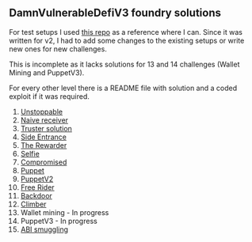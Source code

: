 ## DamnVulnerableDefiV3 foundry solutions

For test setups I used [this repo](https://github.com/nicolasgarcia214/damn-vulnerable-defi-foundry) as a reference where I can. Since it was written for v2, I had to add some changes to the existing setups or write new ones for new challenges.

This is incomplete as it lacks solutions for 13 and 14 challenges (Wallet Mining and PuppetV3).

For every other level there is a README file with solution and a coded exploit if it was required.

1. [Unstoppable](https://github.com/seeques/DamnVulnerableDefiV3-foundry-solutions/tree/master/test/Levels/unstoppable)
2. [Naive receiver](https://github.com/seeques/DamnVulnerableDefiV3-foundry-solutions/tree/master/test/Levels/naive-receiver)
3. [Truster solution](https://github.com/seeques/DamnVulnerableDefiV3-foundry-solutions/tree/master/test/Levels/truster)
4. [Side Entrance](https://github.com/seeques/DamnVulnerableDefiV3-foundry-solutions/tree/master/test/Levels/side-entrance)
5. [The Rewarder](https://github.com/seeques/DamnVulnerableDefiV3-foundry-solutions/tree/master/test/Levels/the-rewarder)
6. [Selfie](https://github.com/seeques/DamnVulnerableDefiV3-foundry-solutions/tree/master/test/Levels/selfie)
7. [Compromised](https://github.com/seeques/DamnVulnerableDefiV3-foundry-solutions/tree/master/test/Levels/compromised)
8. [Puppet](https://github.com/seeques/DamnVulnerableDefiV3-foundry-solutions/tree/master/test/Levels/puppet)
9. [PuppetV2](https://github.com/seeques/DamnVulnerableDefiV3-foundry-solutions/tree/master/test/Levels/puppetV2)
10. [Free Rider](https://github.com/seeques/DamnVulnerableDefiV3-foundry-solutions/tree/master/test/Levels/free-rider)
11. [Backdoor](https://github.com/seeques/DamnVulnerableDefiV3-foundry-solutions/tree/master/test/Levels/backdoor)
12. [Climber](https://github.com/seeques/DamnVulnerableDefiV3-foundry-solutions/tree/master/test/Levels/climber)
13. Wallet mining - In progress
14. PuppetV3 - In progress
15. [ABI smuggling](https://github.com/seeques/DamnVulnerableDefiV3-foundry-solutions/tree/master/test/Levels/abi-smuggling)
